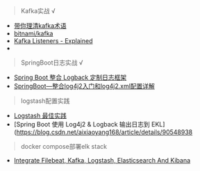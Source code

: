 > Kafka实战 √

* [带你理清kafka术语](https://juejin.cn/post/7165844594817499166)
* [bitnami/kafka](https://hub.docker.com/r/bitnami/kafka)
* [Kafka Listeners - Explained](https://rmoff.net/2018/08/02/kafka-listeners-explained/)
* 
> SpringBoot日志实战 √

* [Spring Boot 整合 Logback 定制日志框架](https://tobebetterjavaer.com/springboot/logback.html#%E7%BC%96%E7%A8%8B%E5%96%B5%E5%AE%9E%E6%88%98%E9%A1%B9%E7%9B%AE%E7%9A%84%E6%97%A5%E5%BF%97%E6%A1%88%E4%BE%8B%E5%88%86%E6%9E%90)
* [SpringBoot—整合log4j2入门和log4j2.xml配置详解](https://juejin.cn/post/6870656918567567367)

> logstash配置实践

* [Logstash 最佳实践](https://doc.yonyoucloud.com/doc/logstash-best-practice-cn/index.html)
* [Spring Boot 使用 Log4j2 & Logback 输出日志到 EKL](https://blog.csdn.net/aixiaoyang168/article/details/90548938

> docker compose部署elk stack

* [Integrate Filebeat, Kafka, Logstash, Elasticsearch And Kibana](https://github.com/eunsour/docker-elk)
